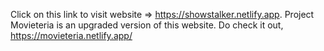 
Click on this link to visit website => https://showstalker.netlify.app. 
Project Movieteria is an upgraded version of this website. Do check it out, https://movieteria.netlify.app/
